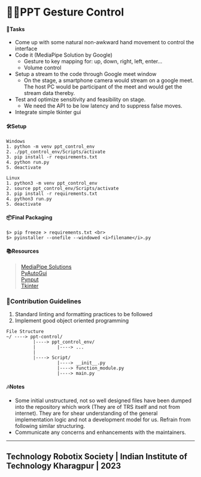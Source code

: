 # 🙋🏻PPT Gesture Control

#### 📑Tasks
* Come up with some natural non-awkward hand movement to control the interface
* Code it (MediaPipe Solution by Google)
  * Gesture to key mapping for: up, down, right, left, enter...
  * Volume control 
* Setup a stream to the code through Google meet window
  * On the stage, a smartphone camera would stream on a google meet. The host PC would be participant of the meet and would get the stream data thereby.
* Test and optimize sensitivity and feasibility on stage.
  * We need the API to be low latency and to suppress false moves.
* Integrate simple tkinter gui 

#### 🛠️Setup
```
Windows
1. python -m venv ppt_control_env
2. ./ppt_control_env/Scripts/activate
3. pip install -r requirements.txt
4. python run.py
5. deactivate
```
```
Linux
1. python3 -m venv ppt_control_env
2. source ppt_control_env/Scripts/activate
3. pip install -r requirements.txt
4. python3 run.py
5. deactivate
```

#### 📦Final Packaging
```
$> pip freeze > requirements.txt <br>
$> pyinstaller --onefile --windowed <i>filename</i>.py
```

#### 📚Resources
> [MediaPipe Solutions](https://developers.google.com/mediapipe/solutions/guide)<br>
> [PyAutoGui](https://pypi.org/project/PyAutoGUI/#:~:text=PyAutoGUI%20is%20a%20cross%2Dplatform,https%3A%2F%2Fpyautogui.readthedocs.org)<br>
> [Pynput](https://pypi.org/project/pynput/)<br>
> [Tkinter](https://docs.python.org/3/library/tkinter.html)

### 🛂Contribution Guidelines
1. Standard linting and formatting practices to be followed
2. Implement good object oriented programming

```
File Structure
~/ ----> ppt-control/
          |----> ppt_control_env/
          |        |----> ...  
          |
          |----> Script/
                   |----> __init__.py
                   |----> function_module.py
                   |----> main.py
```

#### 🎶Notes
* Some initial unstructured, not so well designed files have been dumped into the repository which work (They are of TRS itself and not from internet). They are for shear understanding of the general implementation logic and not a development model for us. Refrain from following similar structuring.  
* Communicate any concerns and enhancements with the maintainers.

***
## Technology Robotix Society | Indian Institute of Technology Kharagpur | 2023
